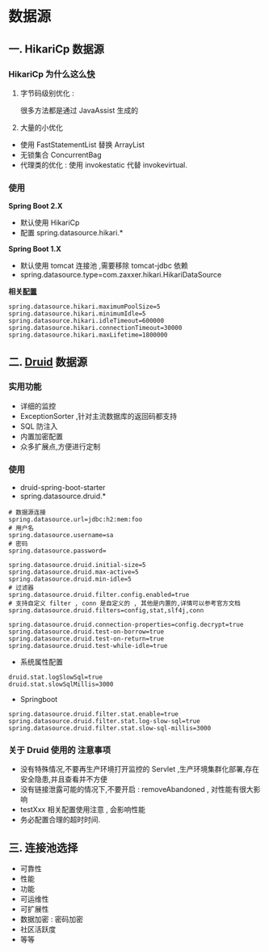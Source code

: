 # 数据源

## 一. HikariCp 数据源

### HikariCp 为什么这么[快](https://github.com/brettwooldridge/HikariCP/wiki/Down-the-Rabbit-Hole)

1. 字节码级别优化 : 

   很多方法都是通过 JavaAssist 生成的

2. 大量的小优化

- 使用 FastStatementList 替换 ArrayList
- 无锁集合 ConcurrentBag
- 代理类的优化 : 使用 invokestatic 代替 invokevirtual.

### 使用

**Spring Boot 2.X**

- 默认使用 HikariCp
- 配置 spring.datasource.hikari.*

**Spring Boot 1.X**

- 默认使用 tomcat 连接池 ,需要移除 tomcat-jdbc 依赖
- spring.datasource.type=com.zaxxer.hikari.HikariDataSource

**相关[配置](https://github.com/brettwooldridge/HikariCP#rocket-initialization)**


```properties
spring.datasource.hikari.maximumPoolSize=5
spring.datasource.hikari.minimumIdle=5
spring.datasource.hikari.idleTimeout=600000
spring.datasource.hikari.connectionTimeout=30000
spring.datasource.hikari.maxLifetime=1800000
```

## 二. [Druid](https://github.com/alibaba/druid) 数据源


### 实用功能
- 详细的监控
- ExceptionSorter ,针对主流数据库的返回码都支持
- SQL 防注入
- 内置加密配置
- 众多扩展点,方便进行定制

### 使用
- druid-spring-boot-starter
- spring.datasource.druid.*

```properties
# 数据源连接
spring.datasource.url=jdbc:h2:mem:foo
# 用户名
spring.datasource.username=sa
# 密码
spring.datasource.password=

spring.datasource.druid.initial-size=5
spring.datasource.druid.max-active=5
spring.datasource.druid.min-idle=5
# 过滤器
spring.datasource.druid.filter.config.enabled=true
# 支持自定义 filter , conn 是自定义的 , 其他是内置的,详情可以参考官方文档
spring.datasource.druid.filters=config,stat,slf4j,conn

spring.datasource.druid.connection-properties=config.decrypt=true
spring.datasource.druid.test-on-borrow=true
spring.datasource.druid.test-on-return=true
spring.datasource.druid.test-while-idle=true
```

- 系统属性配置
```properties
druid.stat.logSlowSql=true
druid.stat.slowSqlMillis=3000
```

- Springboot
```properties
spring.datasource.druid.filter.stat.enable=true
spring.datasource.druid.filter.stat.log-slow-sql=true
spring.datasource.druid.filter.stat.slow-sql-millis=3000
```

### 关于 Druid 使用的 注意事项
- 没有特殊情况,不要再生产环境打开监控的 Servlet ,生产环境集群化部署,存在安全隐患,并且查看并不方便
- 没有链接泄露可能的情况下,不要开启 : removeAbandoned , 对性能有很大影响
- testXxx 相关配置使用注意 , 会影响性能
- 务必配置合理的超时时间.

## 三. 连接池选择

- 可靠性
- 性能
- 功能
- 可运维性
- 可扩展性
- 数据加密 : 密码加密
- 社区活跃度
- 等等



















